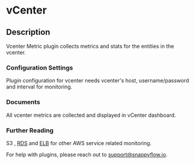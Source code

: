 # vCenter

## Description

Vcenter Metric plugin collects metrics and stats for the entities in the vcenter. 

### Configuration Settings

Plugin configuration for vcenter needs vcenter's host,  username/password and interval for monitoring.


### Documents

All vcenter metrics are collected and displayed in vCenter dashboard.

### Further Reading

S3 , [RDS](./rds) and [ELB](./elb) for other AWS service related monitoring.

For help with plugins, please reach out to [support@snappyflow.io](mailto:support@snappyflow.io).